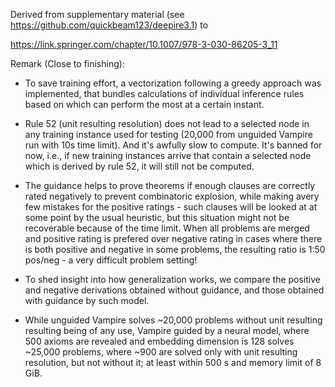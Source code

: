 Derived from supplementary material (see https://github.com/quickbeam123/deepire3.1) to 

https://link.springer.com/chapter/10.1007/978-3-030-86205-3_11

Remark (Close to finishing):

- To save training effort, a vectorization following a greedy approach was implemented, that bundles calculations of individual inference rules based on which can perform the most at a certain instant.

- Rule 52 (unit resulting resolution) does not lead to a selected node in any training instance used for testing (20,000 from unguided Vampire run with 10s time limit). And it's awfully slow to compute. It's banned for now, i.e., if new training instances arrive that contain a selected node which is derived by rule 52, it will still not be computed.

- The guidance helps to prove theorems if enough clauses are correctly rated negatively to prevent combinatoric explosion, while making avery few mistakes for the positive ratings - such clauses will be looked at at some point by the usual heuristic, but this situation might not be recoverable because of the time limit. When all problems are merged and positive rating is prefered over negative rating in cases where there is both positive and negative in some problems, the resulting ratio is 1:50 pos/neg - a very difficult problem setting! 

- To shed insight into how generalization works, we compare the positive and negative derivations obtained without guidance, and those obtained with guidance by such model.

- While unguided Vampire solves ~20,000 problems without unit resulting resulting being of any use, Vampire guided by a neural model, where 500 axioms are revealed and embedding dimension is 128 solves ~25,000 problems, where ~900 are solved only with unit resulting resolution, but not without it; at least within 500 s and memory limit of 8 GiB.
